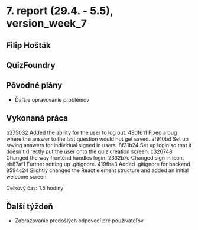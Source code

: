 # 7. report (29.4. - 5.5), version_week_7

## Filip Hošták

## QuizFoundry

## Pôvodné plány

- Ďaľšie opravovanie problémov

## Vykonaná práca

b375032 Added the ability for the user to log out.
48df611 Fixed a bug where the answer to the last question would not get saved.
af910bd Set up saving answers for individual signed in users.
8f31b24 Set up login so that it doesn't directly put the user onto the quiz creation screen.
c326748 Changed the way frontend handles login.
2332b7c Changed sign in icon.
eb87af1 Further setting up .gitignore.
419fba3 Added .gitignore for backend.
8594c24 Slightly changed the React element structure and added an initial welcome screen.

Celkový čas: 1.5 hodiny

## Ďalší týždeň

- Zobrazovanie predošlých odpovedí pre používateľov
